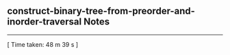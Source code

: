 <h2>construct-binary-tree-from-preorder-and-inorder-traversal Notes</h2><hr>[ Time taken: 48 m 39 s ]